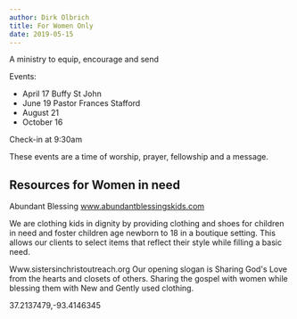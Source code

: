 ```yaml
---
author: Dirk Olbrich
title: For Women Only
date: 2019-05-15
---
```



A ministry to equip, encourage and send

Events:
- April 17 Buffy St John
- June 19 Pastor Frances Stafford
- August 21
- October 16

Check-in at 9:30am

These events are a time of worship, prayer, fellowship and a message.

## Resources for Women in need

Abundant Blessing
www.abundantblessingskids.com

We are clothing kids in dignity by providing clothing and shoes for children in need and foster children age newborn to 18 in a boutique setting. This allows our clients to select items that reflect their style while filling a basic need.

Www.sistersinchristoutreach.org
Our opening  slogan is 
Sharing God's Love from the hearts and closets of others. 
Sharing the gospel with women while blessing them with New and Gently used clothing. 

37.2137479,-93.4146345